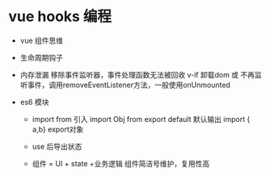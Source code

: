
# vue hooks 编程
- vue 组件思维
- 生命周期钩子
- 内存泄漏
  移除事件监听器，事件处理函数无法被回收
  v-if 卸载dom 或 不再监听事件，调用removeEventListener方法，一般使用onUnmounted

- es6 模块
  - import from 引入
    import Obj from export default 默认输出
    import { a,b} export对象

  - use 后导出状态
  - 组件 = UI + state +业务逻辑
    组件简洁号维护，复用性高